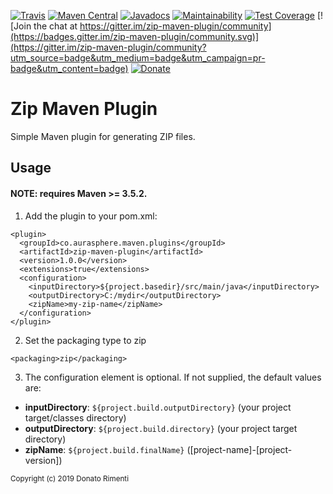 [![Travis](https://img.shields.io/travis/aurasphere/zip-maven-plugin.svg)](https://travis-ci.org/aurasphere/zip-maven-plugin)
[![Maven Central](https://img.shields.io/maven-central/v/co.aurasphere.maven.plugins/zip-maven-plugin.svg)](https://search.maven.org/artifact/co.aurasphere.maven.plugins/zip-maven-plugin/1.0.0/jar)
[![Javadocs](http://javadoc.io/badge/co.aurasphere.maven.plugins/zip-maven-plugin.svg)](http://javadoc.io/doc/co.aurasphere.maven.plugins/zip-maven-plugin)
[![Maintainability](https://api.codeclimate.com/v1/badges/43d564cf9ee6e93d8391/maintainability)](https://codeclimate.com/github/aurasphere/zip-maven-plugin/maintainability)
[![Test Coverage](https://api.codeclimate.com/v1/badges/43d564cf9ee6e93d8391/test_coverage)](https://codeclimate.com/github/aurasphere/zip-maven-plugin/test_coverage)
[![Join the chat at https://gitter.im/zip-maven-plugin/community](https://badges.gitter.im/zip-maven-plugin/community.svg)](https://gitter.im/zip-maven-plugin/community?utm_source=badge&utm_medium=badge&utm_campaign=pr-badge&utm_content=badge)
[![Donate](https://img.shields.io/badge/Donate-PayPal-orange.svg)](https://www.paypal.com/donate/?cmd=_donations&business=8UK2BZP2K8NSS)

# Zip Maven Plugin

Simple Maven plugin for generating ZIP files.

## Usage

#### NOTE: requires Maven >= 3.5.2.

1. Add the plugin to your pom.xml:

```
<plugin>
  <groupId>co.aurasphere.maven.plugins</groupId>
  <artifactId>zip-maven-plugin</artifactId>
  <version>1.0.0</version>
  <extensions>true</extensions>
  <configuration>
    <inputDirectory>${project.basedir}/src/main/java</inputDirectory>
    <outputDirectory>C:/mydir</outputDirectory>
    <zipName>my-zip-name</zipName>
  </configuration>
</plugin>
```

2. Set the packaging type to zip

`<packaging>zip</packaging>`
 
3. The configuration element is optional. If not supplied, the default values are:

- **inputDirectory**: `${project.build.outputDirectory}` (your project target/classes directory)
- **outputDirectory**: `${project.build.directory}` (your project target directory)
- **zipName**: `${project.build.finalName}` ([project-name]-[project-version])

<sub>Copyright (c) 2019 Donato Rimenti</sub>
